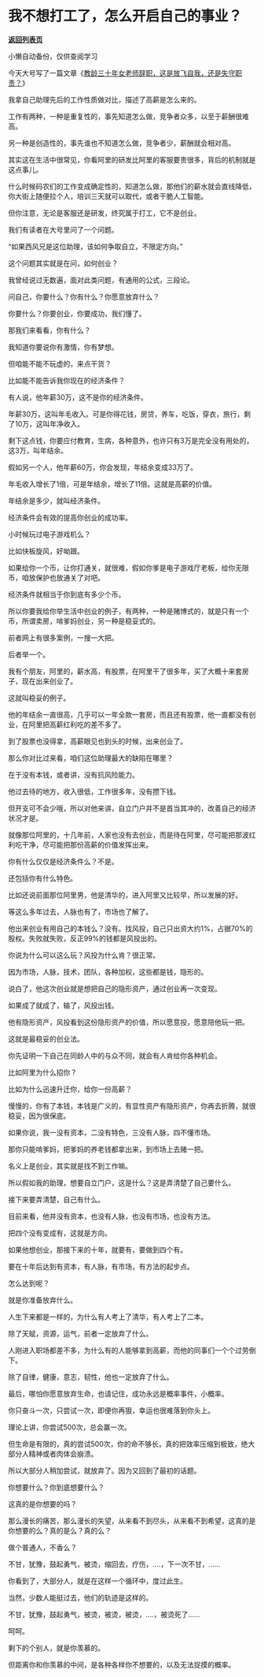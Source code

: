 # 我不想打工了，怎么开启自己的事业？

[**返回列表页**](/gzh/记忆承载3)

小懒自动备份，仅供查阅学习

今天大号写了一篇文章《[教龄三十年女老师辞职，这是放飞自我，还是失守职责？](https://mp.weixin.qq.com/s?__biz=MzU0MjYwNDU2Mw==&mid=2247489640&idx=1&sn=d3b41cab55e79d27ab8e438b134bd833&chksm=fb197414cc6efd0241250b4937e87249fc36e79ab2ddfb9ab12d4d40989e08a97ce1cbcdbd38&token=507836959&lang=zh_CN&scene=21#wechat_redirect)》  

  

我拿自己助理先后的工作性质做对比，描述了高薪是怎么来的。  

  

工作有两种，一种是重复性的，事先知道怎么做，竞争者众多，以至于薪酬很难高。

  

另一种是创造性的，事先谁也不知道怎么做，竞争者少，薪酬就会相对高。

  

其实这在生活中很常见，你看阿里的研发比阿里的客服要贵很多，背后的机制就是这点事儿。  

  

什么时候码农们的工作变成确定性的，知道怎么做，那他们的薪水就会直线降低，你大街上随便拉个人，培训三天就可以取代，或者干脆人工智能。  

  

但你注意，无论是客服还是研发，终究属于打工，它不是创业。  

  

我们有读者在大号里问了一个问题。

  

“如果西风兄是这位助理，该如何争取自立，不限定方向。”

  

这个问题其实就是在问，如何创业？

  

我曾经说过无数遍，面对此类问题，有通用的公式，三段论。

  

问自己，你要什么？你有什么？你愿意放弃什么？

  

你要什么？你要创业，你要成功，我们懂了。

  

那我们来看看，你有什么？  

  

我知道你要说你有激情，你有梦想。  

  

但咱能不能不玩虚的，来点干货？

  

比如能不能告诉我你现在的经济条件？  

  

有人说，他年薪30万，这不是你的经济条件。

  

年薪30万，这叫年毛收入。可是你得花钱，房贷，养车，吃饭，穿衣，旅行，剩了10万，这叫年净收入。

  

剩下这点钱，你要应付教育，生病，各种意外，也许只有3万是完全没有用处的，这3万，叫年结余。  

  

假如另一个人，他年薪60万，你会发现，年结余变成33万了。  

  

年毛收入增长了1倍，可是年结余，增长了11倍。这就是高薪的价值。

  

年结余是多少，就叫经济条件。  

  

经济条件会有效的提高你创业的成功率。  

  

小时候玩过电子游戏机么？

  

比如快板旋风，好呦跟。  

  

如果给你一个币，让你打通关，就很难，假如你爹是电子游戏厅老板，给你无限币，咱放保护也放通关了对吧。

  

经济条件就相当于你到底有多少个币。  

  

所以你要我给你举生活中创业的例子，有两种，一种是赌博式的，就是只有一个币，所谓卖房，啃爹妈创业，另一种是稳妥式的。  

  

前者网上有很多案例，一搜一大把。

  

后者举一个。

  

我有个朋友，阿里的，薪水高，有股票，在阿里干了很多年，买了大概十来套房子，现在出来创业了。  

  

这就叫稳妥的例子。  

  

他的年结余一直很高，几乎可以一年全款一套房，而且还有股票，他一直都没有创业，在阿里把高薪红利吃的差不多了。

  

到了股票也没得拿，高薪眼见也到头的时候，出来创业了。

  

那么你对比过来看，咱们这位助理最大的缺陷在哪里？

  

在于没有本钱，或者讲，没有抗风险能力。

  

他过去待的地方，收入很低，工作很多年，没有攒下钱。

  

但开支可不会少哦，所以对他来讲，自立门户并不是首当其冲的，改善自己的经济状况才是。  

  

就像那位阿里的，十几年前，人家也没有去创业，而是待在阿里，尽可能把那波红利吃干净，尽可能把那份高薪的价值发挥出来。

  

你有什么仅仅是经济条件么？不是。

  

还包括你有什么特色。

  

比如还说前面那位阿里男，他是清华的，进入阿里又比较早，所以发展的好。

  

等这么多年过去，人脉也有了，市场也了解了。

  

他出来创业有用自己的本钱么？没有。找风投，自己只出资大约1%，占据70%的股权。失败就失败，反正99%的钱都是风投出的。

  

你说为什么可以这么玩？风投为什么肯？很正常。  

  

因为市场，人脉，技术，团队，各种加权，这些都是钱，隐形的。

  

说白了，他这次创业就是想把自己的隐形资产，通过创业再一次变现。

  

如果成了就成了，输了，风投出钱。  

  

他有隐形资产，风投看到这份隐形资产的价值，所以愿意投，愿意陪他玩一把。

  

这就是最稳妥的创业法。  

  

你先证明一下自己在同龄人中的与众不同，就会有人肯给你各种机会。  

  

比如阿里为什么招你？

  

比如为什么迅速升迁你，给你一份高薪？  

  

慢慢的，你有了本钱，本钱是广义的，有显性资产有隐形资产，你再去折腾，就很稳妥，因为很保底。

  

如果你说，我一没有资本，二没有特色，三没有人脉，四不懂市场。

  

那你只能啃爹妈，把爹妈的养老钱都拿出来，到市场上去赌一把。  

  

名义上是创业，其实就是找不到工作嘛。  

  

所以假如我的助理，想要自立门户，这是什么？这是弄清楚了自己要什么。  

  

接下来要弄清楚，自己有什么。  

  

目前来看，他并没有资本，也没有人脉，也没有市场，也没有方法。  

  

把四个没有变成有，这就是方向。  

  

如果他想创业，那接下来的十年，就要有，要做到四个有。  

  

要在十年后达到有资本，有人脉，有市场，有方法的起步点。

  

怎么达到呢？  

  

就是你准备放弃什么。  

  

人生下来都是一样的，为什么有人考上了清华，有人考上了二本。  

  

除了天赋，资源，运气，前者一定放弃了什么。

  

人刚进入职场都差不多，为什么有的人能够拿到高薪，而他的同事们一个个过劳倒下。  

  

除了自律，健康，意志，韧性，他也一定放弃了什么。  

  

最后，哪怕你愿意放弃生命，也请记住，成功永远是概率事件，小概率。  

  

你只奋斗一次，只尝试一次，即便你再狠，幸运也很难落到你头上。  

  

理论上讲，你尝试500次，总会赢一次。

  

但生命是有限的，真的尝试500次，你的命不够长，真的把效率压缩到极致，绝大部分人精神或者肉体会崩溃。

  

所以大部分人稍加尝试，就放弃了。因为又回到了最初的话题。

  

你想要什么？你到底想要什么？

  

这真的是你想要的吗？

  

那么漫长的痛苦，那么漫长的失望，从来看不到尽头，从来看不到希望，这真的是你想要的么？真的是么？真的么？  

  

做个普通人，不香么？

  

不甘，犹豫，鼓起勇气，被烫，缩回去，疗伤，....，下一次不甘，......  

  

你看到了，大部分人，就是在这样一个循环中，度过此生。

  

当然，少数人能挺过去，他们的轨迹是这样的。

  

不甘，犹豫，鼓起勇气，被烫，被烫，被烫，....，被烫死了......

  

呵呵。  

  

剩下的个别人，就是你羡慕的。

  

但距离你和你羡慕的中间，是各种各样你不想要的，以及无法捉摸的概率。

